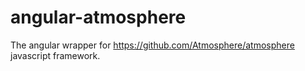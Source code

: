angular-atmosphere
==================

The angular wrapper for https://github.com/Atmosphere/atmosphere javascript framework.

